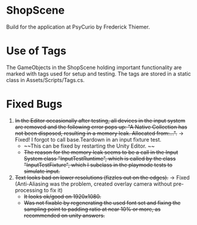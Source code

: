 # ShopScene
Build for the application at PsyCurio by Frederick Thiemer.

# Use of Tags
The GameObjects in the ShopScene holding important functionality are marked with tags used for setup and testing.
The tags are stored in a static class in Assets/Scripts/Tags.cs.

# Fixed Bugs
1. ~~In the Editor occasionally after testing, all devices in the input system are removed and the following error pops up: "A Native Collection has not been disposed, resulting in a memory leak. Allocated from:...".~~ -> Fixed! I forgot to call base.Teardown in an input fixture test. 
    - ~~This can be fixed by restarting the Unity Editor. ~~
    - ~~The reason for the memory leak seems to be a call in the Input System class "InputTestRuntime", which is called by the class "InputTestFixture", which I subclass in the playmode tests to simulate input.~~
2. ~~Text looks bad on lower resolutions (fizzles out on the edges).~~ -> Fixed (Anti-Aliasing was the problem, created overlay camera without pre-processing to fix it)
    - ~~It looks ok/good on 1920x1080.~~ 
	- ~~Was not fixable by regenerating the used font set and fixing the sampling point to padding ratio at near 10% or more, as recommended on unity answers.~~

